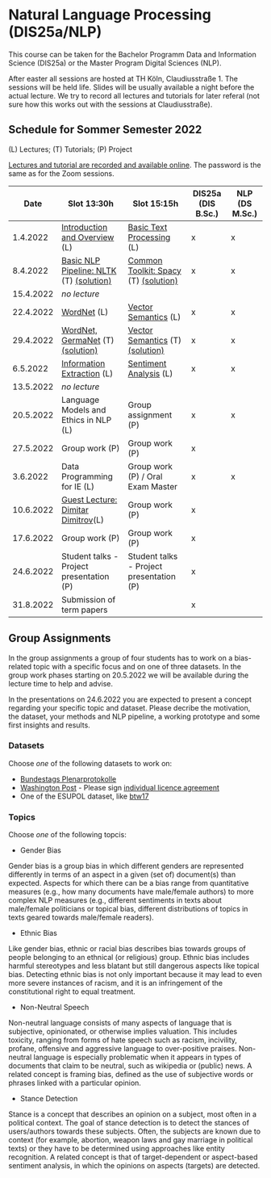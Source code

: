 # Natural Language Processing (DIS25a/NLP)

This course can be taken for the Bachelor Programm Data and Information Science (DIS25a) or the Master Program Digital Sciences (NLP).

After easter all sessions are hosted at TH Köln, Claudiusstraße 1. The sessions will be held life. Slides will be usually available a night before the actual lecture. We try to record all lectures and tutorials for later referal (not sure how this works out with the sessions at Claudiusstraße).

## Schedule for Sommer Semester 2022

(L) Lectures; (T) Tutorials; (P) Project

[Lectures and tutorial are recorded and available online](https://th-koeln.sciebo.de/s/Col70bcubHhymJx). The password is the same as for the Zoom sessions. 

| Date      | Slot 13:30h                              | Slot 15:15h                              | DIS25a (DIS B.Sc.) | NLP (DS M.Sc.) |
|-----------|------------------------------------------|------------------------------------------|--------------------|----------------|
| 1.4.2022  | [Introduction and Overview](slides/DIS25-01-Introduction.pdf) (L)            | [Basic Text Processing](slides/DIS25-02-BasicTextProcessing.pdf) (L)                | x                  | x              |
| 8.4.2022  | [Basic NLP Pipeline: NLTK](tutorial/DIS25-01-tut-basicPipeline.md) (T) [(solution)](tutorial/DIS25_1_solution.ipynb)              | [Common Toolkit: Spacy](tutorial/DIS25-02-tut-SpacyNLTK.md) (T) [(solution)](tutorial/DIS25_2_solution.ipynb)         | x                  | x              |
| 15.4.2022 | _no lecture_                             |                                          |                    |                |
| 22.4.2022 | [WordNet](slides/DIS25-03-WordNet.pdf) (L) | [Vector Semantics](slides/DIS25-04-VectorSemantics.pdf) (L)| x                  | x              |
| 29.4.2022 | [WordNet, GermaNet](tutorial/DIS25-03-tut-WordNet.md) (T) [(solution)](tutorial/DIS25_3_solution.ipynb)                  | [Vector Semantics](tutorial/DIS25-04-tut-VectorSemantics.md) (T)   [(solution)](tutorial/DIS25_4_solution.ipynb)                  | x                  | x              |
| 6.5.2022  | [Information Extraction](slides/DIS25-05-infoextract.pdf) (L)               | [Sentiment Analysis](slides/DIS25-06-sentimentAnalysis.pdf) (L)                   | x                  | x              |
| 13.5.2022 | _no lecture_                             |                                          |                    |                |
| 20.5.2022 | Language Models and Ethics in NLP (L)    | Group assignment (P)                     | x                  | x              |
| 27.5.2022 | Group work (P)                           | Group work (P)                           | x                  |                |
| 3.6.2022  | Data Programming for IE (L)              | Group work (P) / Oral Exam Master        | x                  | x              |
| 10.6.2022 | [Guest Lecture: Dimitar Dimitrov](data/guest_lecture.md)(L)                        | Group work (P)                           | x                  |                |
| 17.6.2022 | Group work (P)                           | Group work (P)                           | x                  |                |
| 24.6.2022 | Student talks - Project presentation (P) | Student talks - Project presentation (P) | x                  |                |
| 31.8.2022 | Submission of term papers                |                                          | x                  |                |

## Group Assignments

In the group assignments a group of four students has to work on a bias-related topic with a specific focus and on one of three datasets. In the group work phases starting on 20.5.2022 we will be available during the lecture time to help and advise. 

In the presentations on 24.6.2022 you are expected to present a concept regarding your specific topic and dataset. Please decribe the motivation, the dataset, your methods and NLP pipeline, a working prototype and some first insights and results.

### Datasets 

Choose *one* of the following datasets to work on:

* [Bundestags Plenarprotokolle](https://www.bundestag.de/services/opendata)
* [Washington Post](https://github.com/irgroup/datasets/tree/master/WAPostv4) - Please sign [individual licence agreement](https://trec.nist.gov/data/wapost/Individual%20Application.pdf)
* One of the ESUPOL dataset, like [btw17](https://zenodo.org/record/1494858#.YoOgvS8Rpqs)

### Topics

Choose *one* of the following topcis: 

* Gender Bias

Gender bias is a group bias in which different genders are represented differently in terms of an aspect in a given (set of) document(s) than expected. Aspects for which there can be a bias range from quantitative measures (e.g., how many documents have male/female authors) to  more complex NLP measures (e.g., different sentiments in texts about male/female politicians or topical bias, different distributions of topics in texts geared towards male/female readers). 

* Ethnic Bias

Like gender bias, ethnic or racial bias describes bias towards groups of people belonging to an ethnical (or religious) group. Ethnic bias includes harmful stereotypes and less blatant but still dangerous aspects like topical bias. Detecting ethnic bias is not only important because it may lead to even more severe instances of racism, and it is an infringement of the constitutional right to equal treatment.

* Non-Neutral Speech

Non-neutral language consists of many aspects of language that is subjective, opinionated, or otherwise implies valuation. This includes toxicity, ranging from forms of hate speech such as racism, incivility, profane, offensive and aggressive language to over-positive praises. Non-neutral language is especially problematic when it appears in types of documents that claim to be neutral, such as wikipedia or (public) news. A related concept is framing bias, defined as the use of subjective words or phrases linked with a particular opinion.

* Stance Detection

Stance is a concept that describes an opinion on a subject, most often in a political context. The goal of stance detection is to detect the stances of users/authors towards these subjects. Often, the subjects are known due to context (for example, abortion, weapon laws and gay marriage in political texts) or they have to be determined using approaches like entity recognition. A related concept is that of target-dependent or aspect-based sentiment analysis, in which the opinions on aspects (targets) are detected.
